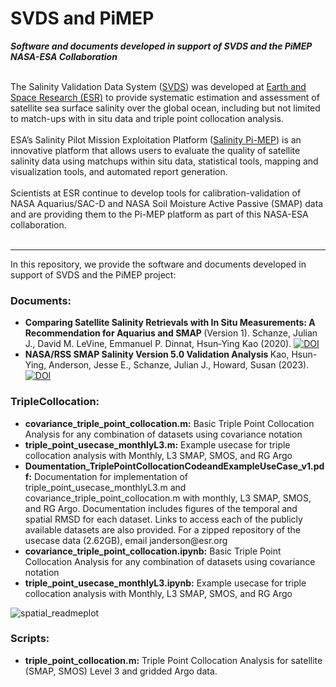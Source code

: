 # SVDS and PiMEP
<i><b>Software and documents developed in support of SVDS and the PiMEP NASA-ESA Collaboration</i></b>

<br>
The Salinity Validation Data System (<a href="https://www.esr.org/data-products/svds/">SVDS</a>) was developed at <a href="https://www.esr.org/">Earth and Space Research (ESR)</a> to provide systematic estimation and assessment of satellite sea surface salinity over the global ocean, including but not limited to match-ups with in situ data and triple point collocation analysis.
<br>

<br>
ESA’s Salinity Pilot Mission Exploitation Platform (<a href="https://www.salinity-pimep.org/">Salinity Pi-MEP</a>) is an innovative platform that allows users to evaluate the quality of satellite salinity data using matchups within situ data, statistical tools, mapping and visualization tools, and automated report generation.  
<br><br>
Scientists at ESR continue to develop tools for calibration-validation of NASA Aquarius/SAC-D and NASA Soil Moisture Active Passive (SMAP) data and are providing them to the Pi-MEP platform as part of this NASA-ESA collaboration. 
<br><br>

<hr>
In this repository, we provide the software and documents developed in support of SVDS and the PiMEP project: 

<h3>Documents:</h3>   
<ul>
<li><b>Comparing Satellite Salinity Retrievals with In Situ Measurements: A Recommendation for Aquarius and SMAP </b> (Version 1). Schanze, Julian J., David M. LeVine, Emmanuel P. Dinnat, Hsun‐Ying Kao (2020). <a href="https://doi.org/10.5281/zenodo.4769713"><img src="https://zenodo.org/badge/DOI/10.5281/zenodo.4769713.svg" alt="DOI"></a> </li>
<li><b>NASA/RSS SMAP Salinity Version 5.0 Validation Analysis </b> Kao, Hsun-Ying, Anderson, Jesse E., Schanze, Julian J., Howard, Susan (2023). <a href="https://doi.org/10.5281/zenodo.8368125"><img src="https://zenodo.org/badge/DOI/10.5281/zenodo.8368125.svg" alt="DOI"></a> </li> 
</ul>

<h3>TripleCollocation:   </h3>  
<ul>
<li><b>covariance_triple_point_collocation.m:</b>   Basic Triple Point Collocation Analysis for any combination of datasets using covariance notation</li> 
<li><b>triple_point_usecase_monthlyL3.m:</b>   Example usecase for triple collocation analysis with Monthly, L3 SMAP, SMOS, and RG Argo </li> 
<li><b>Doumentation_TriplePointCollocationCodeandExampleUseCase_v1.pdf:</b>   Documentation for implementation of triple_point_usecase_monthlyL3.m and covariance_triple_point_collocation.m with monthly, L3 SMAP, SMOS, and RG Argo. Documentation includes figures of the temporal and spatial RMSD for each dataset. Links to access each of the publicly available datasets are also provided. For a zipped repository of the usecase data (2.62GB), email janderson@esr.org </li> 
<li><b>covariance_triple_point_collocation.ipynb:</b>   Basic Triple Point Collocation Analysis for any combination of datasets using covariance notation 
<li><b>triple_point_usecase_monthlyL3.ipynb:</b>   Example usecase for triple collocation analysis with Monthly, L3 SMAP, SMOS, and RG Argo </li> 
</ul>

![spatial_readmeplot](https://user-images.githubusercontent.com/40212307/181094552-69cf8161-fa10-4e9a-807c-4a70603b69b6.jpg)

<h3>Scripts:   </h3>  
<ul>
  <li><b>triple_point_collocation.m:</b>   Triple Point Collocation Analysis for satellite (SMAP, SMOS) Level 3 and gridded Argo data. </li> 
</ul>
 


